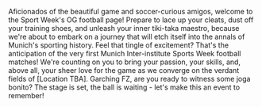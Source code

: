Aficionados of the beautiful game and soccer-curious amigos, welcome to the Sport Week's OG football page!
Prepare to lace up your cleats, dust off your training shoes, and unleash your inner tiki-taka maestro, because we're about to embark on a journey that will etch itself into the annals of Munich's sporting history. Feel that tingle of excitement?
That's the anticipation of the very first Munich Inter-institute Sports Week football matches!
We're counting on you to bring your passion, your skills, and, above all, your sheer love for the game as we converge on the verdant fields of [Location TBA].
Garching FZ, are you ready to witness some joga bonito? The stage is set, the ball is waiting - let's make this an event to remember!
